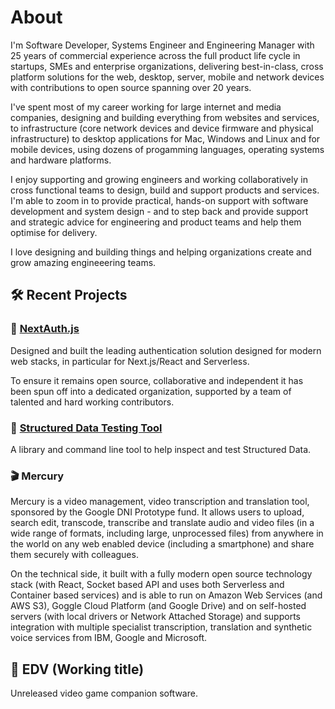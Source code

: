 # About

I'm Software Developer, Systems Engineer and Engineering Manager with 25 years of commercial experience across the full product life cycle in startups, SMEs and enterprise organizations, delivering best-in-class, cross platform solutions for the web, desktop, server, mobile and network devices with contributions to open source spanning over 20 years.

I've spent most of my career working for large internet and media companies, designing and building everything from websites and services, to infrastructure (core network devices and device firmware and physical infrastructure) to desktop applications for Mac, Windows and Linux and for mobile devices, using dozens of progamming languages, operating systems and hardware platforms.

I enjoy supporting and growing engineers and working collaboratively in cross functional teams to design, build and support products and services. I'm able to zoom in to provide practical, hands-on support with software development and system design - and to step back and provide support and strategic advice for engineering and product teams and help them optimise for delivery.

I love designing and building things and helping organizations create and grow amazing engineeering teams.

## 🛠 Recent Projects

### 🔑 [NextAuth.js](https://next-auth.js.org)

Designed and built the leading authentication solution designed for modern web stacks, in particular for Next.js/React and Serverless.

To ensure it remains open source, collaborative and independent it has been spun off into a dedicated organization, supported by a team of talented and hard working contributors.

### 🧰 [Structured Data Testing Tool](https://github.com/glitchdigital/structured-data-testing-tool)

A library and command line tool to help inspect and test Structured Data.

### 🎬 Mercury

Mercury is a video management, video transcription and translation tool, sponsored by the Google DNI Prototype fund. It allows users to upload, search edit, transcode, transcribe and translate audio and video files (in a wide range of formats, including large, unprocessed files) from anywhere in the world on any web enabled device (including a smartphone) and share them securely with colleagues.

On the technical side, it built with a fully modern open source technology stack (with React, Socket based API and uses both Serverless and Container based services) and is able to run on Amazon Web Services (and AWS S3), Goggle Cloud Platform (and Google Drive) and on self-hosted servers (with local drivers or Network Attached Storage) and supports integration with multiple specialist transcription, translation and synthetic voice services from IBM, Google and Microsoft.

## 👾 EDV (Working title)

Unreleased video game companion software.

<!--
**iaincollins/iaincollins** is a ✨ _special_ ✨ repository because its `README.md` (this file) appears on your GitHub profile.

Here are some ideas to get you started:

- 🔭 I’m currently working on ...
- 🌱 I’m currently learning ...
- 👯 I’m looking to collaborate on ...
- 🤔 I’m looking for help with ...
- 💬 Ask me about ...
- 📫 How to reach me: ...
- 😄 Pronouns: ...
- ⚡ Fun fact: ...
-->
